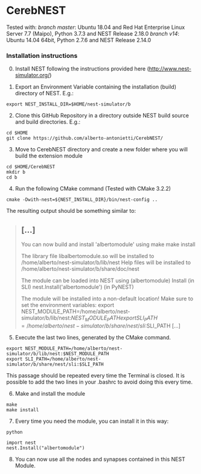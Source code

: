 # CerebNEST

Tested with:
*branch master*: Ubuntu 18.04 and Red Hat Enterprise Linux Server 7.7 (Maipo), Python 3.7.3 and NEST Release 2.18.0
*branch v14*: Ubuntu 14.04 64bit, Python 2.7.6 and NEST Release 2.14.0

### Installation instructions

0. Install NEST following the instructions provided here (http://www.nest-simulator.org/)

1. Export an Environment Variable containing the installation (build) directory of NEST. E.g.:
```
export NEST_INSTALL_DIR=$HOME/nest-simulator/b
```
2. Clone this GitHub Repository in a directory outside NEST build source and build directories. E.g.:
```
cd $HOME
git clone https://github.com/alberto-antonietti/CerebNEST/
```
3. Move to CerebNEST directory and create a new folder where you will build the extension module
```
cd $HOME/CerebNEST
mkdir b
cd b
```
4. Run the following CMake command (Tested with CMake 3.2.2)
```
cmake -Dwith-nest=${NEST_INSTALL_DIR}/bin/nest-config ..
```

The resulting output should be something similar to:
> [...]
>-------------------------------------------------------
>
>You can now build and install 'albertomodule' using
>  make
>  make install
>
>The library file libalbertomodule.so will be installed to
>  /home/alberto/nest-simulator/b/lib/nest
>Help files will be installed to
>  /home/alberto/nest-simulator/b/share/doc/nest
>
>The module can be loaded into NEST using
>  (albertomodule) Install        (in SLI)
>  nest.Install('albertomodule')  (in PyNEST)
>
>The module will be installed into a non-default location!
>Make sure to set the environment variables:
>  export NEST_MODULE_PATH=/home/alberto/nest-simulator/b/lib/nest:$NEST_MODULE_PATH
>  export SLI_PATH=/home/alberto/nest-simulator/b/share/nest/sli:$SLI_PATH
> [...]

5. Execute the last two lines, generated by the CMake command. 
```
export NEST_MODULE_PATH=/home/alberto/nest-simulator/b/lib/nest:$NEST_MODULE_PATH
export SLI_PATH=/home/alberto/nest-simulator/b/share/nest/sli:$SLI_PATH
```
This passage should be repeated every time the Terminal is closed. It is possible to add the two lines in your \.bashrc to avoid doing this every time.

6. Make and install the module
```
make
make install
```

7. Every time you need the module, you can install it in this way:
```
python

```

```
import nest
nest.Install("albertomodule")

```

8. You can now use all the nodes and synapses contained in this NEST Module.
